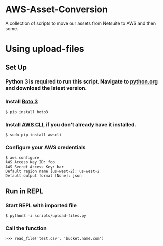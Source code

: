 # AWS-Asset-Conversion
A collection of scripts to move our assets from Netsuite to AWS and then some.

# Using upload-files
## Set Up
### Python 3 is required to run this script. Navigate to [python.org](https://www.python.org/downloads/) and download the latest version.

### Install [Boto 3](https://boto3.amazonaws.com/v1/documentation/api/latest/guide/quickstart.html)
```
$ pip install boto3
```
### Install [AWS CLI](https://github.com/aws/aws-cli), if you don't already have it installed.
```
$ sudo pip install awscli
```
### Configure your AWS credentials
```
$ aws configure
AWS Access Key ID: foo
AWS Secret Access Key: bar
Default region name [us-west-2]: us-west-2
Default output format [None]: json
```

## Run in REPL

### Start REPL with imported file
```
$ python3 -i scripts/upload-files.py
```

### Call the function
```
>>> read_file('test.csv', 'bucket.name.com')
```
